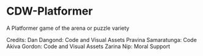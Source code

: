 CDW-Platformer
==============

A Platformer game of the arena or puzzle variety


Credits: 
Dan Dangond: Code and Visual Assets
Pravina Samaratunga: Code
Akiva Gordon: Code and Visual Assets
Zarina Nip: Moral Support
